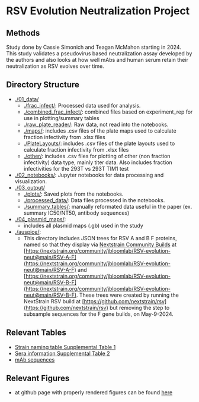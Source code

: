 # RSV Evolution Neutralization Project

## Methods

Study done by Cassie Simonich and Teagan McMahon starting in 2024. This study validates a pseudovirus based neutralization assay developed by the authors and also looks at how well mAbs and human serum retain their neutralization as RSV evolves over time.  

## Directory Structure

- [./01_data/](01_data)
  - [./frac_infect/](01_data/frac_infect): Processed data used for analysis.
  - [./combined_frac_infect/](01_data/combined_frac_infect): combined files based on experiment_rep for use in plotting/summary tables
  - [./raw_plate_reader/](01_data/raw_plate_reader/): Raw data, not read into the notebooks.
  - [./maps/](01_data/maps): includes .csv files of the plate maps used to calculate fraction infectivity from .xlsx files
  - [./PlateLayouts/](01_data/PlateLayouts): includes .csv files of the plate layouts used to calculate fraction infectivity from .xlsx files
  - [./other/](01_data/other): includes .csv files for plotting of other (non fraction infectivity) data type, mainly titer data. Also includes fraction infectivities for the 293T vs 293T TIM1 test
- [./02_notebooks/](02_notebooks): Jupyter notebooks for data processing and visualization.
- [./03_output/](03_output)
  - [./plots/](03_output/plots): Saved plots from the notebooks.
  - [./processed_data/](03_output/processed_data): Data files processed in the notebooks.
  - [./summary_tables/](03_output/summary_tables): manually reformated data useful in the paper (ex. summary IC50/NT50, antibody sequences)
- [./04_plasmid_maps/](04_plasmid_maps):
  - includes all plasmid maps (.gb) used in the study
- [./auspice/](auspice):
  - This directory includes JSON trees for RSV A and B F proteins, named so that they display via [Nextstrain Community Builds](https://docs.nextstrain.org/en/latest/guides/share/community-builds.html) at [https://nextstrain.org/community/jbloomlab/RSV-evolution-neut@main/RSV-A-F](https://nextstrain.org/community/jbloomlab/RSV-evolution-neut@main/RSV-A-F) and [https://nextstrain.org/community/jbloomlab/RSV-evolution-neut@main/RSV-B-F](https://nextstrain.org/community/jbloomlab/RSV-evolution-neut@main/RSV-B-F). These trees were created by running the NextStrain RSV build at [https://github.com/nextstrain/rsv](https://github.com/nextstrain/rsv) but removing the step to subsample sequences for the F gene builds, on May-9-2024.

## Relevant Tables

- [Strain naming table Supplemental Table 1](03_output/summary_tables/strains.xlsx)
- [Sera information Supplemental Table 2](03_output/summary_tables/Sera_ID_age.xlsx)
- [mAb sequences](03_output/summary_tables/RSV_mAb_AAseq.csv)

## Relevant Figures

- at github page with properly rendered figures can be found [here](https://jbloomlab.github.io/RSV-evolution-neut/)